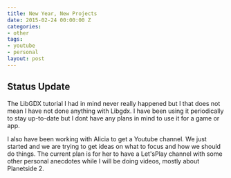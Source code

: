 ```yaml
---
title: New Year, New Projects
date: 2015-02-24 00:00:00 Z
categories:
- other
tags:
- youtube
- personal
layout: post
---
```


Status Update
------------

The LibGDX tutorial I had in mind never really happened but I that does not mean I have not done anything with Libgdx.
I have been using it periodically to stay up-to-date but I dont have any plans in mind to use it for a game or app.

I also have been working with Alicia to get a Youtube channel. We just started and we are trying to get ideas on what to focus and how we should do things. The current plan is for her to have a Let'sPlay channel with some other personal anecdotes while I will be doing videos, mostly about Planetside 2.
